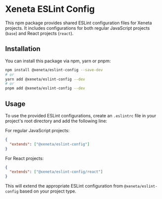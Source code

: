 # Xeneta ESLint Config

This npm package provides shared ESLint configuration files for Xeneta projects. It includes configurations for both regular JavaScript projects (`base`) and React projects (`react`).

## Installation

You can install this package via npm, yarn or pnpm:

```bash
npm install @xeneta/eslint-config --save-dev
# or
yarn add @xeneta/eslint-config --dev
# or
pnpm add @xeneta/eslint-config --dev
```

## Usage

To use the provided ESLint configurations, create an `.eslintrc` file in your project's root directory and add the following line:

For regular JavaScript projects:

```json
{
  "extends": ["@xeneta/eslint-config"]
}
```

For React projects:

```json
{
  "extends": ["@xeneta/eslint-config/react"]
}
```

This will extend the appropriate ESLint configuration from `@xeneta/eslint-config` based on your project type.
